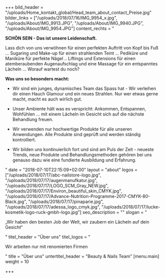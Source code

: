 +++
bild_header = "/uploads/Home_kontakt_global/Head_team_about_contact_Preise.jpg"
bilder_links = ["/uploads/2018/07/16/IMG_9954_x.jpg", "/uploads/About/IMG_9913.JPG", "/uploads/About/IMG_9940.JPG", "/uploads/About/IMG_9954.JPG"]
content_rechts = "<p><strong>SCHÖN SEIN - Das ist unsere Leidenschaft. </strong></p><p>Lass dich von uns verwöhnen für einen perfekten Auftritt von Kopf bis Fuß ... Sugaring und Make-up für einen strahlenden Teint ... Pediküre und Maniküre für perfekte Nägel .. Liftings und Extensions für einen atemberaubenden Augenaufschlag und eine Massage für ein entspanntes Lächeln ... Worauf wartest du noch?  </p><p><strong>Was uns so besonders macht:</strong></p><ul><li><p>Wir sind ein junges, dynamisches Team das Spass hat - Wir verleihen dir einen Hauch Glamour und ein neues Strahlen. Nur wer etwas gerne macht, macht es auch wirlich gut. </p></li><li><p>Unser Ambiente hält was es verspricht: Ankommen, Entspannen, Wohfühlen ... mit einem Lächeln im Gesicht sich auf die nächste Behandlung freuen.</p></li><li><p>Wir verwenden nur hochwertige Produkte für alle unseren Anwendungen. Alle Produkte sind geprüft und werden ständig kontrolliert. </p></li><li><p>Wir bilden uns kontinuierlich fort und sind am Puls der Zeit - neueste Trends, neue Produkte und Behandlungsmethoden gehören bei uns genauso dazu wie eine fundierte Ausbildung und Erfahrung.</p></li></ul>"
date = "2018-07-10T22:15:09+02:00"
layout = "about"
logos = ["/uploads/2018/07/17/abc-nailstore-logo.jpg", "/uploads/2018/07/17/augenmanufkatur.jpg", "/uploads/2018/07/17/LOGO_SCM_Gray_NEW.jpg", "/uploads/2018/07/17/Environ_beautiful_skin_CMYK.jpg", "/uploads/2018/07/17/Advance-Nutrition-Programme-2017-CMYK-80-Black.jpg", "/uploads/2018/07/17/pinaparie.jpg", "/uploads/2018/07/17/adessa_logo_cmyk.jpg", "/uploads/2018/07/17/lucke-kosmetik-logo-ruck-gmbh-logo.jpg"]
seo_description = ""
slogan = "<p>„Wir haben den besten Job der Welt, wir zaubern ein Lächeln auf dein Gesicht“</p>"
titel_header = "Über uns"
titel_logos = "<p>Wir arbeiten nur mit renomierten Firmen</p>"
title = "Über uns"
untertitel_header = "Beauty & Nails Team"
[menu.main]
weight = 10

+++
